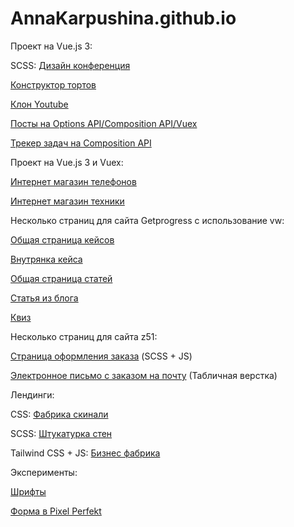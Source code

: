 
# AnnaKarpushina.github.io

Проект на Vue.js 3:

SCSS: [Дизайн конференция](https://github.com/AnnaKarpushina/AnnaKarpushina.github.io/tree/master/Design%20conference_scss_vue) 

[Конструктор тортов](https://github.com/AnnaKarpushina/AnnaKarpushina.github.io/tree/master/Constructor_cakes)

[Клон Youtube](https://github.com/AnnaKarpushina/AnnaKarpushina.github.io/tree/master/Clone_%D1%83outube)

[Посты на Options API/Composition API/Vuex](https://github.com/AnnaKarpushina/AnnaKarpushina.github.io/tree/master/A_lot_of_posts) 

[Трекер задач на Composition API](https://github.com/AnnaKarpushina/AnnaKarpushina.github.io/tree/master/OnTrack-composition) 

Проект на Vue.js 3 и Vuex:

[Интернет магазин телефонов](https://github.com/AnnaKarpushina/AnnaKarpushina.github.io/tree/master/Online_store_vuex) 

[Интернет магазин техники](https://github.com/AnnaKarpushina/AnnaKarpushina.github.io/tree/master/Online_store_vuex_technology) 


Несколько страниц для сайта Getprogress с использование vw:

[Общая страница кейсов](https://annakarpushina.github.io/Getprogress%20с%20vw/cases.html) 

[Внутрянка кейса](https://annakarpushina.github.io/Getprogress%20с%20vw/all-weddings.html) 

[Общая страница статей](https://annakarpushina.github.io/Getprogress%20с%20vw/blogs.html) 

[Статья из блога](https://annakarpushina.github.io/Getprogress%20с%20vw/blog.html) 

[Квиз](https://annakarpushina.github.io/Getprogress%20с%20vw/kviz.html) 


Несколько страниц для сайта z51:

[Страница оформления заказа](https://annakarpushina.github.io/z51/index.html) (SCSS + JS)

[Электронное письмо с заказом на почту](https://annakarpushina.github.io/z51/letter.html) (Табличная верстка)


Лендинги: 

CSS: [Фабрика скинали](https://annakarpushina.github.io/landing%20Page/) 

SCSS: [Штукатурка стен](https://annakarpushina.github.io/ShtukaturkaSten/src/)

Tailwind CSS + JS: [Бизнес фабрика](https://annakarpushina.github.io/f2b/index.html) 

Эксперименты:

[Шрифты](https://annakarpushina.github.io/14lessondz/src/)

[Форма в Pixel Perfekt](https://annakarpushina.github.io/MyPixelPerfekt/src/)

